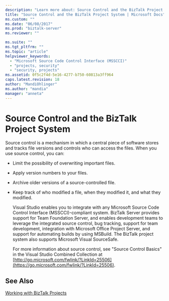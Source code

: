 ```yaml
---
description: "Learn more about: Source Control and the BizTalk Project System"
title: "Source Control and the BizTalk Project System | Microsoft Docs"
ms.custom: ""
ms.date: "06/08/2017"
ms.prod: "biztalk-server"
ms.reviewer: ""

ms.suite: ""
ms.tgt_pltfrm: ""
ms.topic: "article"
helpviewer_keywords:
  - "Microsoft Source Code Control Interface (MSSCCI)"
  - "projects, security"
  - "security, projects"
ms.assetid: 0f5c2f4d-5e16-4277-b750-60813a3ff964
caps.latest.revision: 18
author: "MandiOhlinger"
ms.author: "mandia"
manager: "anneta"
---
```

# Source Control and the BizTalk Project System
Source control is a mechanism in which a central piece of software stores and tracks file versions and controls who can access the files. When you use source control, you can:

- Limit the possibility of overwriting important files.

- Apply version numbers to your files.

- Archive older versions of a source-controlled file.

- Keep track of who modified a file, when they modified it, and what they modified.

  Visual Studio enables you to integrate with any Microsoft Source Code Control Interface (MSSCCI)-compliant system. BizTalk Server provides support for Team Foundation Server, and enables development teams to leverage the integrated source control, bug tracking, support for team development, integration with Microsoft Office Project Server, and support for automating builds by using MSBuild. The BizTalk project system also supports Microsoft Visual SourceSafe.

  For more information about source control, see "Source Control Basics" in the Visual Studio Combined Collection at [http://go.microsoft.com/fwlink/?LinkId=25506](https://go.microsoft.com/fwlink/?LinkId=25506).

## See Also
 [Working with BizTalk Projects](../core/working-with-biztalk-projects.md)
